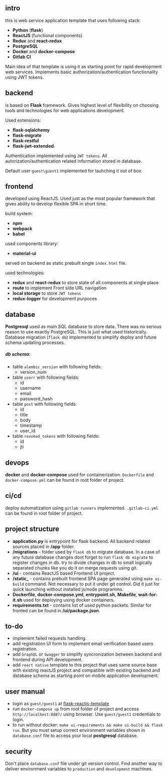 ## intro

this is web service application template that uses following stack:
* **Python** (**flask**)
* **ReactJS** (functional components)
* **Redux** and **react-redux**
* **PostgreSQL**
* **Docker** and **docker-compose**
* **Gitlab CI**

Main idea of that template is using it as starting point for rapid development web services. Implements basic authorization/authentication functionality using JWT tokens.

## backend

is based on **Flask** framework. Gives highest level of flexibility on choosing tools and technologies for web applications development.

Used extensions:
* **flask-sqlalchemy**
* **flask-migrate**
* **flask-restful**
* **flask-jwt-extended**.

Authentication implemented using `JWT tokens`. All autorization/authentication related information stored in database.

Default user `guest\guest1` implemented for lauhching it out of box.

## frontend

developed using ReactJS. Used just as the most popular framework that gives ability to develop flexible SPA in short time.

build system:
* **npm**
* **webpack**
* **babel**

used components library:
* **material-ui**

served on backend as static prebuilt single `index.html` file.

used technologies:
* **redux** and **react-redux** to store state of all components at single place
* **route** to implement Front side URL navigation
* **local storage** to store `JWT tokens`
* **redux-logger** for development purpoces

## database

**Postgresql** used as main SQL database to store data. There was no serious reason to use exactly PostgreSQL. This is just what used historically. Database migration (`flask db`) implemented to simplify deploy and future schema updating processes.

##### db schema:
- table `alembic_version` with following fields:
  - version_num
- table `userr` with following fields:
  - id
  - username
  - email
  - password_hash  
- table `post` with following fields:
  - id
  - title
  - body
  - timestamp
  - user_id
- table `revoked_tokens` with following fields:
  - id
  - jti    

## devops

**docker** and **docker-compose** used for containerization. `Dockerfile` and `docker-compose.yml` can be found in root folder of project.

## ci/cd
deploy automatization using `gitlab runners` implemented. `.gitlab-ci.yml` can be found in root folder of project.

## project structure

* **application.py** is entrypoint for flask backend. All backend related sources placed in **/app** folder.
* **/migrations** - folder used by `flask db` to migrate database. In a case of any future database changes dont forget to run `flask db migrate` to register changes in db. try to divide changes in db to small logically separated chunks like you do it on merge requests using git.
* **/ui** - contains ReactJS based Frontend UI project.
* **/static_** - contains prebuilt frontend SPA page generated using `make ui-build` command. Not necessary to put it under git control. Did it just for quick launching without installed js/node programms.
* **Dockerfile**, **docker-compose.yml**, **entrypoint.sh**, **Makefile**, **wait-for-it.sh** used for deploying using docker containers.
* **requirements.txt** - contains list of used python packets. Similar for fronted can be found in **/ui/package.json**.

## to-do

* implement failed requests handling.
* add registration UI form to implement email verification based users registration.
* add `GraphQL` or `Swagger` to simplify syncronization between backend and frontend during API development.
* add `react native` template to this project that uses same source base with existing reactJS project and compatible with existing backend and database schema as starting point on mobile application development.

## user manual

* login as `guest/guest1`  at [flask-reactjs-template](https://flask-reactjs-template.m2m-tele.com/)
* run `docker-compose up` from root folder of project and access `http://localhost:8887/` using browser. Use `guest/guest1` credentials to login.
* to run without docker: `make ui-requirements && make ui-build && flask run`. But you must setup correct environment variables shown in `database.conf` file to access your local **postgresql** database.

## security

Don't place `database.conf` file under git version control. Find another way to deliver environment variables to `production` and `development` machines.
